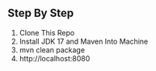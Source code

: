 Step By Step 
------------
1. Clone This Repo 
2. Install JDK 17 and Maven Into Machine
3. mvn clean package
4. http://localhost:8080

